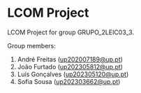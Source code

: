 # LCOM Project

LCOM Project for group GRUPO_2LEIC03_3.

Group members:

1. André Freitas (up202007189@up.pt)
2. João Furtado (up202305812@up.pt)
3. Luís Gonçalves (up202305120@up.pt)
4. Sofia Sousa (up202303662@up.pt)
